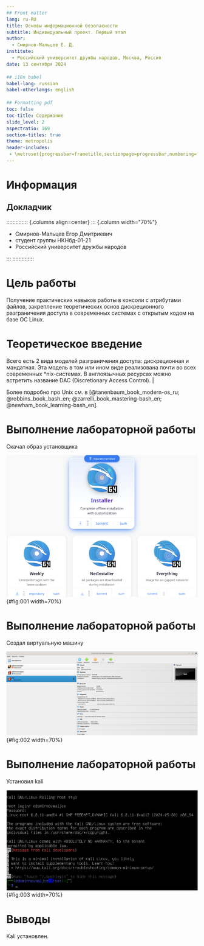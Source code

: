 ```yaml
---
## Front matter
lang: ru-RU
title: Основы информационной безопасности
subtitle: Индивидуальный проект. Первый этап
author:
  - Смирнов-Мальцев Е. Д.
institute:
  - Российский университет дружбы народов, Москва, Россия
date: 13 сентября 2024

## i18n babel
babel-lang: russian
babel-otherlangs: english

## Formatting pdf
toc: false
toc-title: Содержание
slide_level: 2
aspectratio: 169
section-titles: true
theme: metropolis
header-includes:
 - \metroset{progressbar=frametitle,sectionpage=progressbar,numbering=fraction}
---
```


# Информация

## Докладчик

:::::::::::::: {.columns align=center}
::: {.column width="70%"}

  * Смирнов-Мальцев Егор Дмитриевич
  * студент группы НКНбд-01-21
  * Российский университет дружбы народов
  
:::
::::::::::::::

# Цель работы

Получение практических навыков работы в консоли с атрибутами файлов, закрепление теоретических основ дискреционного разграничения доступа в современных системах с открытым кодом на базе ОС Linux.

# Теоретическое введение

Всего есть 2 вида моделей разграничения доступа: дискреционная и мандатная. Эта модель в том или ином виде реализована почти во всех современных *nix-системах. В англоязычных ресурсах можно встретить название DAC (Discretionary Access Control).                                                                                |

Более подробно про Unix см. в [@tanenbaum_book_modern-os_ru; @robbins_book_bash_en; @zarrelli_book_mastering-bash_en; @newham_book_learning-bash_en].

# Выполнение лабораторной работы

Скачал образ установщика

![](image/1.png){#fig:001 width=70%}

# Выполнение лабораторной работы

Создал виртуальную машину

![](image/2.png){#fig:002 width=70%}

# Выполнение лабораторной работы

Установил kali

![](image/3.png){#fig:003 width=70%}

# Выводы

Kali установлен.

